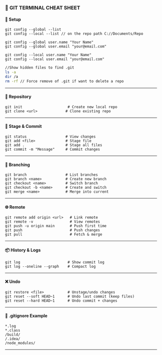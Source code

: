 ### 🧾 **GIT TERMINAL CHEAT SHEET**

#### 🔧 Setup

```
git config --global --list
git config --local --list // on the repo path C://Documents/Repo

git config --global user.name "Your Name"
git config --global user.email "your@email.com"

git config --local user.name "Your Name"
git config --local user.email "your@email.com"
```
```bash
//Show hidden files to find .git
ls -a 
dir /a
rm -rf // Force remove of .git if want to delete a repo
```

---

#### 📁 Repository

```
git init                     # Create new local repo
git clone <url>             # Clone existing repo
```

---

#### 📄 Stage & Commit

```
git status                  # View changes
git add <file>              # Stage file
git add .                   # Stage all files
git commit -m "Message"     # Commit changes
```

---

#### 🌿 Branching

```
git branch                  # List branches
git branch <name>           # Create new branch
git checkout <name>         # Switch branch
git checkout -b <name>      # Create and switch
git merge <name>            # Merge into current
```

---

#### 🌐 Remote

```
git remote add origin <url>   # Link remote
git remote -v                 # View remotes
git push -u origin main       # Push first time
git push                      # Push changes
git pull                      # Fetch & merge
```

---

#### 📦 History & Logs

```
git log                      # Show commit log
git log --oneline --graph    # Compact log
```

---

#### ❌ Undo

```
git restore <file>           # Unstage/undo changes
git reset --soft HEAD~1      # Undo last commit (keep files)
git reset --hard HEAD~1      # Undo commit + changes
```

---

#### 🙈 .gitignore Example

```
*.log
*.class
/build/
/.idea/
/node_modules/
```

---

